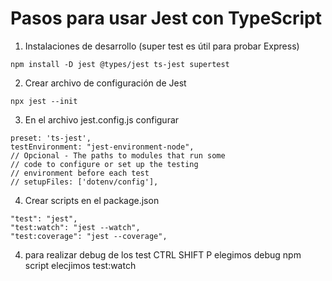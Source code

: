 # Pasos para usar Jest con TypeScript 



1. Instalaciones de desarrollo (super test es útil para probar Express)
```
npm install -D jest @types/jest ts-jest supertest
```
2. Crear archivo de configuración de Jest
```
npx jest --init
```

3. En el archivo jest.config.js configurar
```
preset: 'ts-jest',
testEnvironment: "jest-environment-node",
// Opcional - The paths to modules that run some
// code to configure or set up the testing
// environment before each test
// setupFiles: ['dotenv/config'],
```

4. Crear scripts en el package.json
```
"test": "jest",
"test:watch": "jest --watch",
"test:coverage": "jest --coverage",
```

4. para realizar debug de los test
CTRL SHIFT P
elegimos debug npm script 
elecjimos test:watch
